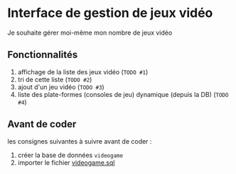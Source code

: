 
# Interface de gestion de jeux vidéo

Je souhaite gérer moi-même mon nombre de jeux vidéo 


## Fonctionnalités

 1. affichage de la liste des jeux vidéo (`TODO #1`)
 2. tri de cette liste (`TODO #2`)
 3. ajout d'un jeu vidéo (`TODO #3`)
 4. liste des plate-formes (consoles de jeu) dynamique (depuis la DB) (`TODO #4`)

## Avant de coder
les consignes suivantes à suivre avant de coder :

1. créer la base de données `videogame` 
2. importer le fichier [videogame.sql](docs/videogame.sql)


